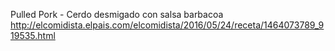 Pulled Pork - Cerdo desmigado con salsa barbacoa	http://elcomidista.elpais.com/elcomidista/2016/05/24/receta/1464073789_919535.html
